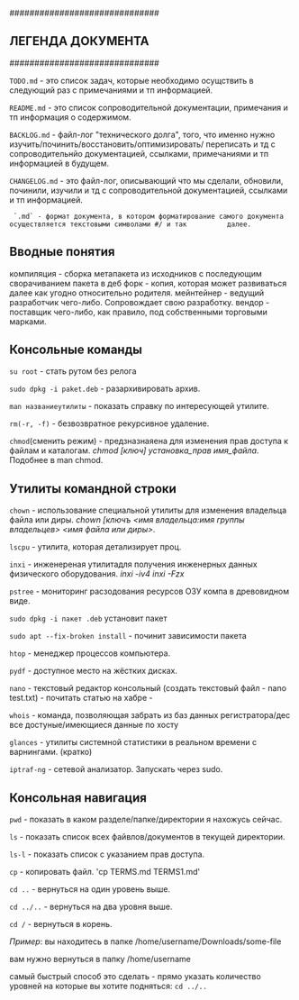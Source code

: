 ##############################
##     ЛЕГЕНДА ДОКУМЕНТА    ##
############################## 


  `TODO.md` - это список задач, которые необходимо осущствить в следующий раз с примечаниями и тп информацией.
  
   `README.md` - это список сопроводительной документации, примечания и тп информация о содержимом.
   
  `BACKLOG.md` - файл-лог "технического долга", того, что именно нужно изучить/починить/восстановить/оптимизировать/			 переписать и тд с сопроводительнйо документацией, ссылками, примечаниями и тп информацией в будущем.
  
`CHANGELOG.md` - это файл-лог, описывающий что мы сделали, обновили, починили, изучили и тд с сопроводительной документацией, 		       ссылками и тп информацией.

	 `.md` - формат документа, в котором форматирование самого документа осуществляется текстовыми символами #/ и так 		   далее.

## Вводные понятия ##

компиляция - сборка метапакета из исходников с последующим сворачиванием пакета в деб
форк - копия, которая может развиваться далее как угодно относительно родителя.
мейнтейнер - ведущий разработчик чего-либо. Сопровождает свою разработку. 
вендор - поставщик чего-либо, как правило, под собственными торговыми марками.



## Консольные команды ## 

`su root` - стать рутом без релога

`sudo dpkg -i paket.deb` - разархивировать архив.

`man названиеутилиты` - показать справку по интересующей утилите.

`rm(-r, -f)` - безвозвратное рекурсивное удаление.

`chmod`(сменить режим) - предзназнаяена для изменения прав доступа к файлам и каталогам. *chmod [ключ] установка_прав 		имя_файла*. Подобнее в man chmod.


## Утилиты командной строки ##

`chown` - использование специальной утилиты для изменения владельца файла или диры. *chown [ключъ <имя владельца:имя группы владельцев> <имя файла или диры>*.

`lscpu` - утилита, которая детализирует проц.

`inxi` - инженереная утилитадля получения инженерных данных физического оборудования. *inxi -iv4* *inxi -Fzx*

`pstree` - мониторинг расзодования ресурсов ОЗУ компа в древовидном виде.

`sudo dpkg -i пакет .deb` установит пакет

`sudo apt --fix-broken install` - починит зависимости пакета
 
`htop` -  менеджер процессов компьютера.

`pydf` - доступное место на жёстких дисках.

`nano` - текстовый редактор консольный (создать текстовый файл - nano test.txt) - почитать статью на хабре -

`whois` - команда, позволяющая забрать из баз данных регистратора/дес все достуные/имеющиеся данные по хосту

`glances` - утилиты системной статистики в реальном времени с варнингами. (кратко)

`iptraf-ng` - сетевой анализатор. Запускать через sudo.

## Консольная навигация ##

`pwd` - показать в каком разделе/папке/директории я нахожусь сейчас.

`ls` - показать список всех файвлов/документов в текущей директории.

`ls-l` - показать список с указанием прав доступа.

`cp` - копировать файл. 'cp TERMS.md TERMS1.md'

`cd ..` - вернуться на один уровень выше.

`cd ../..` - вернуться на два уровня выше.

`cd /` - вернуться в корень.

*Пример*: вы находитесь в папке /home/username/Downloads/some-file

вам нужно вернуться в папку /home/username

самый быстрый способ это сделать - прямо указать количество уровней на которые вы хотите подняться: `cd ../..`

